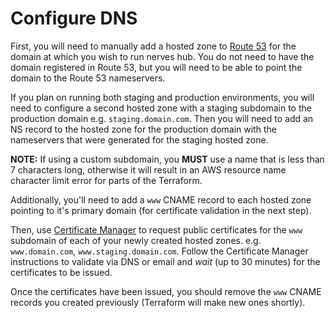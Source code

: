 # Configure DNS

First, you will need to manually add a hosted zone to [Route 53](https://aws.amazon.com/route53/) for the domain at which you wish to run nerves hub. You do not need to have the domain registered in Route 53, but you will need to be able to point the domain to the Route 53 nameservers.

If you plan on running both staging and production environments, you will need to configure a second hosted zone with a staging subdomain to the production domain e.g. `staging.domain.com`. Then you will need to add an NS record to the hosted zone for the production domain with the nameservers that were generated for the staging hosted zone.

**NOTE:** If using a custom subdomain, you **MUST** use a name that is less than 7 characters long, otherwise it will result in an AWS resource name character limit error for parts of the Terraform.

Additionally, you'll need to add a `www` CNAME record to each hosted zone pointing to it's primary domain (for certificate validation in the next step).

Then, use [Certificate Manager](https://aws.amazon.com/certificate-manager/) to request public certificates for the `www` subdomain of each of your newly created hosted zones. e.g. `www.domain.com`, `www.staging.domain.com`. Follow the Certificate Manager instructions to validate via DNS or email and _wait_ (up to 30 minutes) for the certificates to be issued.

Once the certificates have been issued, you should remove the `www` CNAME records you created previously (Terraform will make new ones shortly).
